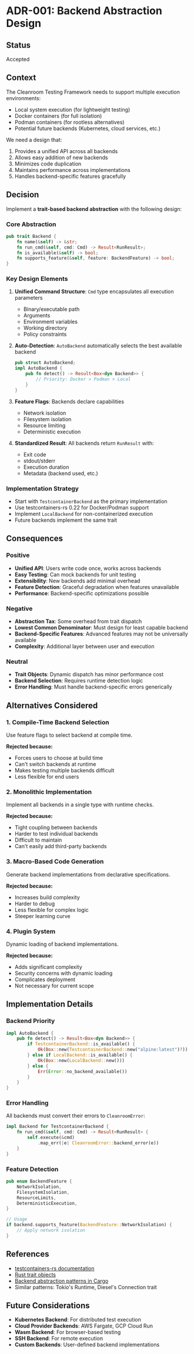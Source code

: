 # ADR-001: Backend Abstraction Design

## Status
Accepted

## Context

The Cleanroom Testing Framework needs to support multiple execution environments:
- Local system execution (for lightweight testing)
- Docker containers (for full isolation)
- Podman containers (for rootless alternatives)
- Potential future backends (Kubernetes, cloud services, etc.)

We need a design that:
1. Provides a unified API across all backends
2. Allows easy addition of new backends
3. Minimizes code duplication
4. Maintains performance across implementations
5. Handles backend-specific features gracefully

## Decision

Implement a **trait-based backend abstraction** with the following design:

### Core Abstraction

```rust
pub trait Backend {
    fn name(&self) -> &str;
    fn run_cmd(&self, cmd: Cmd) -> Result<RunResult>;
    fn is_available(&self) -> bool;
    fn supports_feature(&self, feature: BackendFeature) -> bool;
}
```

### Key Design Elements

1. **Unified Command Structure**: `Cmd` type encapsulates all execution parameters
   - Binary/executable path
   - Arguments
   - Environment variables
   - Working directory
   - Policy constraints

2. **Auto-Detection**: `AutoBackend` automatically selects the best available backend
   ```rust
   pub struct AutoBackend;
   impl AutoBackend {
       pub fn detect() -> Result<Box<dyn Backend>> {
           // Priority: Docker > Podman > Local
       }
   }
   ```

3. **Feature Flags**: Backends declare capabilities
   - Network isolation
   - Filesystem isolation
   - Resource limiting
   - Deterministic execution

4. **Standardized Result**: All backends return `RunResult` with:
   - Exit code
   - stdout/stderr
   - Execution duration
   - Metadata (backend used, etc.)

### Implementation Strategy

- Start with `TestcontainerBackend` as the primary implementation
- Use testcontainers-rs 0.22 for Docker/Podman support
- Implement `LocalBackend` for non-containerized execution
- Future backends implement the same trait

## Consequences

### Positive

- **Unified API**: Users write code once, works across backends
- **Easy Testing**: Can mock backends for unit testing
- **Extensibility**: New backends add minimal overhead
- **Feature Detection**: Graceful degradation when features unavailable
- **Performance**: Backend-specific optimizations possible

### Negative

- **Abstraction Tax**: Some overhead from trait dispatch
- **Lowest Common Denominator**: Must design for least capable backend
- **Backend-Specific Features**: Advanced features may not be universally available
- **Complexity**: Additional layer between user and execution

### Neutral

- **Trait Objects**: Dynamic dispatch has minor performance cost
- **Backend Selection**: Requires runtime detection logic
- **Error Handling**: Must handle backend-specific errors generically

## Alternatives Considered

### 1. Compile-Time Backend Selection

Use feature flags to select backend at compile time.

**Rejected because:**
- Forces users to choose at build time
- Can't switch backends at runtime
- Makes testing multiple backends difficult
- Less flexible for end users

### 2. Monolithic Implementation

Implement all backends in a single type with runtime checks.

**Rejected because:**
- Tight coupling between backends
- Harder to test individual backends
- Difficult to maintain
- Can't easily add third-party backends

### 3. Macro-Based Code Generation

Generate backend implementations from declarative specifications.

**Rejected because:**
- Increases build complexity
- Harder to debug
- Less flexible for complex logic
- Steeper learning curve

### 4. Plugin System

Dynamic loading of backend implementations.

**Rejected because:**
- Adds significant complexity
- Security concerns with dynamic loading
- Complicates deployment
- Not necessary for current scope

## Implementation Details

### Backend Priority

```rust
impl AutoBackend {
    pub fn detect() -> Result<Box<dyn Backend>> {
        if TestcontainerBackend::is_available() {
            Ok(Box::new(TestcontainerBackend::new("alpine:latest")?))
        } else if LocalBackend::is_available() {
            Ok(Box::new(LocalBackend::new()))
        } else {
            Err(Error::no_backend_available())
        }
    }
}
```

### Error Handling

All backends must convert their errors to `CleanroomError`:

```rust
impl Backend for TestcontainerBackend {
    fn run_cmd(&self, cmd: Cmd) -> Result<RunResult> {
        self.execute(&cmd)
            .map_err(|e| CleanroomError::backend_error(e))
    }
}
```

### Feature Detection

```rust
pub enum BackendFeature {
    NetworkIsolation,
    FilesystemIsolation,
    ResourceLimits,
    DeterministicExecution,
}

// Usage
if backend.supports_feature(BackendFeature::NetworkIsolation) {
    // Apply network isolation
}
```

## References

- [testcontainers-rs documentation](https://docs.rs/testcontainers/)
- [Rust trait objects](https://doc.rust-lang.org/book/ch17-02-trait-objects.html)
- [Backend abstraction patterns in Cargo](https://github.com/rust-lang/cargo/tree/master/src/cargo/sources)
- Similar patterns: Tokio's Runtime, Diesel's Connection trait

## Future Considerations

- **Kubernetes Backend**: For distributed test execution
- **Cloud Provider Backends**: AWS Fargate, GCP Cloud Run
- **Wasm Backend**: For browser-based testing
- **SSH Backend**: For remote execution
- **Custom Backends**: User-defined backend implementations

